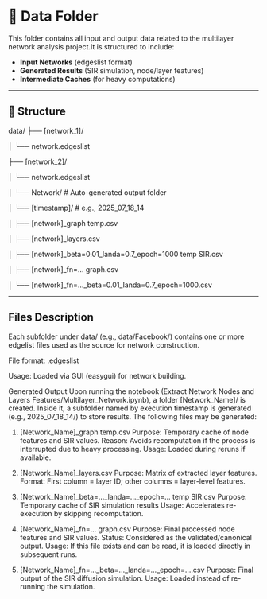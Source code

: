 # 📁 Data Folder

This folder contains all input and output data related to the multilayer network analysis project.It is structured to include:

- **Input Networks** (edgeslist format)
- **Generated Results** (SIR simulation, node/layer features)
- **Intermediate Caches** (for heavy computations)

---

## 📂 Structure


data/
├── [network_1]/

│   └── network.edgeslist

├── [network_2]/

│     └── network.edgeslist

│    	└── Network/              # Auto-generated output folder

│     └── [timestamp]/       # e.g., 2025_07_18_14

│	       ├── [network]_graph temp.csv

│	       ├── [network]_layers.csv

│	       ├── [network]_beta=0.01_landa=0.7_epoch=1000 temp SIR.csv

│	       ├── [network]_fn=... graph.csv

│	       └── [network]_fn=..._beta=0.01_landa=0.7_epoch=1000.csv

---
## Files Description

Each subfolder under data/ (e.g., data/Facebook/) contains one or more edgelist files used as the source for network construction.

File format: .edgeslist

Usage: Loaded via GUI (easygui) for network building.

Generated Output
Upon running the notebook (Extract Network Nodes and Layers Features/Multilayer_Network.ipynb), a folder [Network_Name]/ is created. Inside it, a subfolder named by execution timestamp is generated (e.g., 2025_07_18_14/) to store results. The following files may be generated:

1. [Network_Name]_graph temp.csv
  Purpose: Temporary cache of node features and SIR values.
  Reason: Avoids recomputation if the process is interrupted due to heavy processing.
  Usage: Loaded during reruns if available.

2. [Network_Name]_layers.csv
  Purpose: Matrix of extracted layer features.
  Format: First column = layer ID; other columns = layer-level features.

3. [Network_Name]_beta=..._landa=..._epoch=... temp SIR.csv
  Purpose: Temporary cache of SIR simulation results
  Usage: Accelerates re-execution by skipping recomputation.

4. [Network_Name]_fn=... graph.csv
  Purpose: Final processed node features and SIR values.
  Status: Considered as the validated/canonical output.
  Usage: If this file exists and can be read, it is loaded directly in subsequent runs.

5. [Network_Name]_fn=..._beta=..._landa=..._epoch=....csv
  Purpose: Final output of the SIR diffusion simulation.
  Usage: Loaded instead of re-running the simulation.


